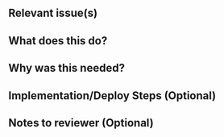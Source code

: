 
## Relevant issue(s)

## What does this do?

## Why was this needed?

## Implementation/Deploy Steps (Optional)

## Notes to reviewer (Optional)

